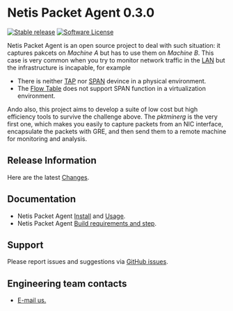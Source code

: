 # Netis Packet Agent 0.3.0

[![Stable release](https://img.shields.io/badge/version-0.3.0-green.svg)](https://github.com/Netis/packet-agent/releases/tag/0.3.0)
[![Software License](https://img.shields.io/badge/license-BSD3-green.svg)](LICENSE)

Netis Packet Agent is an open source project to deal with such situation: it captures pakcets on *Machine A* but has to use them on *Machine B*. This case is very common when you try to monitor network traffic in the [LAN](https://en.wikipedia.org/wiki/Local_area_network) but the infrastructure is incapable, for example
- There is neither [TAP](https://en.wikipedia.org/wiki/Network_tap) nor [SPAN](http://docwiki.cisco.com/wiki/Internetworking_Terms:_Switched_Port_Analyzer_(SPAN)) devince in a physical environment.
- The [Flow Table](https://wiki.openstack.org/wiki/Ovs-flow-logic) does not support SPAN function in a virtualization environment.

Ando also, this project aims to develop a suite of low cost but high efficiency tools to survive the challenge above. The *pktminerg* is the very first one, which makes you easily to capture packets from an NIC interface, encapsulate the packets with GRE, and then send them to a remote machine for monitoring and analysis.

## Release Information
Here are the latest [Changes](CHANGES.md).

## Documentation
* Netis Packet Agent [Install](INSTALL.md) and [Usage](USAGE.md).
* Netis Packet Agent [Build requirements and step](BUILD.md).

## Support
Please report issues and suggestions via
[GitHub issues](https://github.com/Netis/packet-agent/issues).

## Engineering team contacts
* [E-mail us.](mailto:developer@netis.com)
<br>
